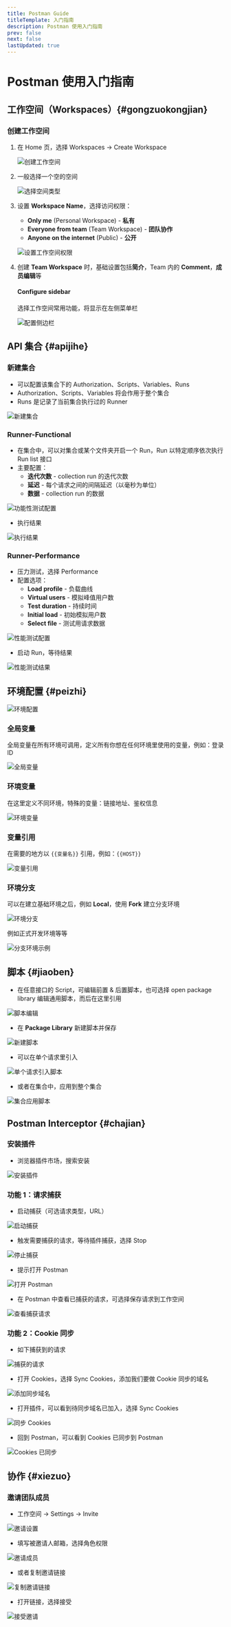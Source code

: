 ```yaml
---
title: Postman Guide
titleTemplate: 入门指南
description: Postman 使用入门指南
prev: false
next: false
lastUpdated: true
---
```


# Postman 使用入门指南

## 工作空间（Workspaces）{#gongzuokongjian}

### 创建工作空间

1. 在 Home 页，选择 Workspaces -> Create Workspace

   ![创建工作空间](https://s2.loli.net/2024/08/01/D7FUWwic3r6R1lZ.png)

2. 一般选择一个空的空间

   ![选择空间类型](https://s2.loli.net/2024/07/29/QaZkWRPoY371eXz.png)

3. 设置 **Workspace Name**，选择访问权限：

   - **Only me** (Personal Workspace) - **私有**
   - **Everyone from team** (Team Workspace) - **团队协作**
   - **Anyone on the internet** (Public) - **公开**

   ![设置工作空间权限](https://s2.loli.net/2024/07/29/I4SZPMsvydlB51x.png)

4. 创建 **Team Workspace** 时，基础设置包括**简介**，Team 内的 **Comment**，**成员编辑**等

   #### Configure sidebar
   
   选择工作空间常用功能，将显示在左侧菜单栏
   
   ![配置侧边栏](https://s2.loli.net/2024/07/29/QY6e1kwusmXVdpD.png)

## API 集合 {#apijihe}

### 新建集合

- 可以配置该集合下的 Authorization、Scripts、Variables、Runs
- Authorization、Scripts、Variables 将会作用于整个集合
- Runs 是记录了当前集合执行过的 Runner

![新建集合](https://s2.loli.net/2024/08/01/LPESadMgiOJsIb2.png)

### Runner-Functional

- 在集合中，可以对集合或某个文件夹开启一个 Run，Run 以特定顺序依次执行 Run list 接口
- 主要配置：
  - **迭代次数** - collection run 的迭代次数
  - **延迟** - 每个请求之间的间隔延迟（以毫秒为单位）
  - **数据** - collection run 的数据

![功能性测试配置](https://s2.loli.net/2024/08/01/9a3fwb4m2ExTr6j.png)

- 执行结果

![执行结果](https://s2.loli.net/2024/08/01/tkX2QlYpPO3SfJR.png)

### Runner-Performance

- 压力测试，选择 Performance
- 配置选项：
  - **Load profile** - 负载曲线
  - **Virtual users** - 模拟峰值用户数
  - **Test duration** - 持续时间
  - **Initial load** - 初始模拟用户数
  - **Select file** - 测试用请求数据

![性能测试配置](https://s2.loli.net/2024/08/02/m7NgKaCitYywHGb.png)

- 启动 Run，等待结果

![性能测试结果](https://s2.loli.net/2024/08/02/LVBN6GRxmdczj8W.png)

## 环境配置 {#peizhi}

![环境配置](https://s2.loli.net/2024/07/31/sRZ9tqMhoPcfK8U.png)

### 全局变量

全局变量在所有环境可调用，定义所有你想在任何环境里使用的变量，例如：登录 ID

![全局变量](https://s2.loli.net/2024/07/31/eXMJmgfoYsPIA27.png)

### 环境变量

在这里定义不同环境，特殊的变量：链接地址、鉴权信息

![环境变量](https://s2.loli.net/2024/07/31/KBioQgpZbxctGUF.png)

### 变量引用

在需要的地方以 `{{变量名}}` 引用，例如：`{{HOST}}`

![变量引用](https://s2.loli.net/2024/07/31/7mq2u39ECOUlySR.png)

### 环境分支

可以在建立基础环境之后，例如 **Local**，使用 **Fork** 建立分支环境

![环境分支](https://s2.loli.net/2024/07/31/LvABNqJTwOGVEsY.png)

例如正式开发环境等等

![分支环境示例](https://s2.loli.net/2024/07/31/QDV6CdI9xEHzq1i.png)

## 脚本 {#jiaoben}

- 在任意接口的 Script，可编辑前置 & 后置脚本，也可选择 open package library 编辑通用脚本，而后在这里引用

![脚本编辑](https://s2.loli.net/2024/07/31/pwL9tBeqWvAmGPl.png)

- 在 **Package Library** 新建脚本并保存

![新建脚本](https://s2.loli.net/2024/07/31/gTR62n4AFCbKM95.png)

- 可以在单个请求里引入

![单个请求引入脚本](https://s2.loli.net/2024/07/31/OkbCELdg46Boj1l.png)

- 或者在集合中，应用到整个集合

![集合应用脚本](https://s2.loli.net/2024/07/31/aKqkD6C2r5NFjvM.png)

## Postman Interceptor {#chajian}

### 安装插件

- 浏览器插件市场，搜索安装

![安装插件](https://s2.loli.net/2024/08/02/Mvs4hyJn6ePpaIZ.png)

### 功能 1：请求捕获

- 启动捕获（可选请求类型，URL）

![启动捕获](https://s2.loli.net/2024/08/02/B1Odg6ZkfCwIxby.png)

- 触发需要捕获的请求，等待插件捕获，选择 Stop

![停止捕获](https://s2.loli.net/2024/08/02/cBV5KxAwYruUeqn.png)

- 提示打开 Postman

![打开 Postman](https://s2.loli.net/2024/08/02/I62zjvKXSa3gswB.png)

- 在 Postman 中查看已捕获的请求，可选择保存请求到工作空间

![查看捕获请求](https://s2.loli.net/2024/08/02/WzX6LcnE3qwFHlu.png)

### 功能 2：Cookie 同步

- 如下捕获到的请求

![捕获的请求](https://s2.loli.net/2024/08/02/1DNCUrM7IQewhnS.png)

- 打开 Cookies，选择 Sync Cookies，添加我们要做 Cookie 同步的域名

![添加同步域名](https://s2.loli.net/2024/08/02/HPz1oYdtxiFqRK5.png)

- 打开插件，可以看到待同步域名已加入，选择 Sync Cookies

![同步 Cookies](https://s2.loli.net/2024/08/02/kghj5w7aWGxfipq.png)

- 回到 Postman，可以看到 Cookies 已同步到 Postman

![Cookies 已同步](https://s2.loli.net/2024/08/02/zA4mqyStrb8KudW.png)

## 协作 {#xiezuo}

### 邀请团队成员

- 工作空间 -> Settings -> Invite

![邀请设置](https://s2.loli.net/2024/07/31/3rRc8imjyOBI1oE.png)

- 填写被邀请人邮箱，选择角色权限

![邀请成员](https://s2.loli.net/2024/07/31/UpG9kSFWYaXC86s.png)

- 或者复制邀请链接

![复制邀请链接](https://s2.loli.net/2024/07/31/YG1MI8Xz6BfRkxv.png)

- 打开链接，选择接受

![接受邀请](https://s2.loli.net/2024/07/31/d2IJWoGsMDr9gli.png)
